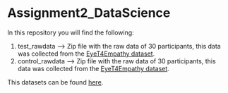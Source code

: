 # Assignment2_DataScience
In this repository you will find the following:


1. test_rawdata --> Zip file with the raw data of 30 participants, this data was collected from the [EyeT4Empathy dataset](https://www.ncbi.nlm.nih.gov/pmc/articles/PMC9719458/).
2. control_rawdata --> Zip file with the raw data of 30 participants, this data was collected from the [EyeT4Empathy dataset](https://www.ncbi.nlm.nih.gov/pmc/articles/PMC9719458/).

This datasets can be found [here](https://drive.google.com/drive/folders/1SlvDzPxx-vHP3nCmTyEXrUPao6pRYPcA?usp=share_link).
